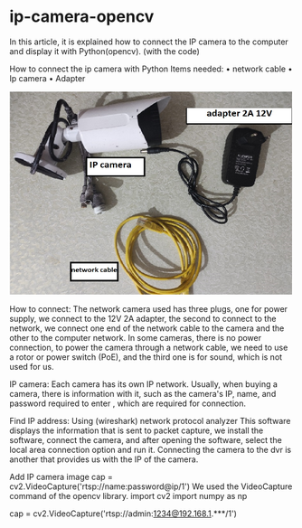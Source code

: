 # ip-camera-opencv
In this article, it is explained how to connect the IP camera to the computer and display it with Python(opencv). (with the code)


How to connect the ip camera with Python
   Items needed:
•	network cable
•	Ip camera
•	Adapter
 
<div id="badges">
  <img src="https://github.com/dariushkiani72/ip-camera-opencv/blob/main/item%20ip.jpg"  width="500" height="360"/>
</div>

How to connect:
The network camera used has three plugs, one for power supply, we connect to the 12V 2A adapter, the second to connect to the network,
we connect one end of the network cable to the camera and the other to the computer network. In some cameras, there is no power connection,
to power the camera through a network cable, we need to use a rotor or power switch (PoE), and the third one is for sound, which is not used for us.

IP camera:
Each camera has its own IP network. Usually, when buying a camera, there is information with it, such as the camera's IP, name, and password required to enter
, which are required for connection.


Find IP address:
Using (wireshark) network protocol analyzer
This software displays the information that is sent to packet capture, we install the software, connect the camera, and after opening the software,
select the local area connection option and run it.
Connecting the camera to the dvr is another that provides us with the IP of the camera.

Add IP camera image
cap = cv2.VideoCapture('rtsp://name:password@ip/1')
We used the VideoCapture command of the opencv library.
import cv2
import numpy as np


cap = cv2.VideoCapture('rtsp://admin:1234@192.168.1.***/1')

